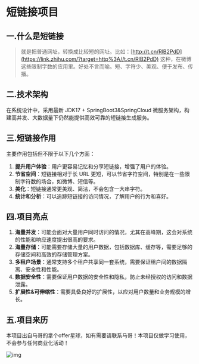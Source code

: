 # 短链接项目

## 一.什么是短链接

> 就是把普通网址，转换成比较短的网址。比如：[http://t.cn/RlB2PdD](https://link.zhihu.com/?target=http%3A//t.cn/RlB2PdD) 这种，在微博这些限制字数的应用里。好处不言而喻。短、字符少、美观、便于发布、传播。

## 二.技术架构

在系统设计中，采用最新 JDK17 + SpringBoot3&SpringCloud 微服务架构，构建高并发、大数据量下仍然能提供高效可靠的短链接生成服务。

## 三.短链接作用

主要作用包括但不限于以下几个方面：

1. **提升用户体验**：用户更容易记忆和分享短链接，增强了用户的体验。
2. **节省空间**：短链接相对于长 URL 更短，可以节省字符空间，特别是在一些限制字符数的场合，如微博、短信等。
3. **美化**：短链接通常更美观、简洁，不会包含一大串字符。
4. **统计和分析**：可以追踪短链接的访问情况，了解用户的行为和喜好。

## 四.项目亮点

1. **海量并发**：可能会面对大量用户同时访问的情况，尤其在高峰期，这会对系统的性能和响应速度提出很高的要求。
2. **海量存储**：可能需要存储大量的用户数据，包括数据库、缓存等，需要足够的存储空间和高效的存储管理方案。
3. **多租户场景**：通常支持多个租户共享同一套系统，需要保证租户间的数据隔离、安全性和性能。
4. **数据安全性**：需要保证用户数据的安全性和隐私，防止未经授权的访问和数据泄露。
5. **扩展性&可伸缩性**：需要具备良好的扩展性，以应对用户数量和业务规模的增长。

## 五.项目来历

本项目出自马哥的拿个offer星球，如有需要请联系马哥！本项目仅做学习使用，不会参与任何商业化活动！

![img](https://images-machen.oss-cn-beijing.aliyuncs.com/1_990064918_171_84_3_716500817_c4659af930df3a2532d02b8fcc0f0cbe.png)
